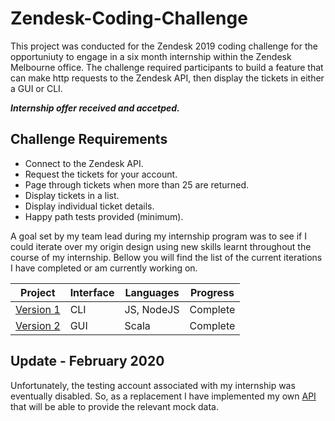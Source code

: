 # Zendesk-Coding-Challenge

This project was conducted for the Zendesk 2019 coding challenge for the opportuniuty to engage in a six month internship within the Zendesk Melbourne office. The challenge required participants to build a feature that can make http requests to the Zendesk API, then display the tickets in either a GUI or CLI.

*__Internship offer received and accetped.__*

## Challenge Requirements

- Connect to the Zendesk API.
- Request the tickets for your account.
- Page through tickets when more than 25 are returned.
- Display tickets in a list.
- Display individual ticket details.
- Happy path tests provided (minimum).

A goal set by my team lead during my internship program was to see if I could iterate over my origin design using new skills learnt throughout the course of my internship. Bellow you will find the list of the current iterations I have completed or am currently working on.

| Project | Interface | Languages | Progress |
| --- | --- | --- | --- |
| [Version 1](./v1/) | CLI | JS, NodeJS| Complete |
| [Version 2](./v2/) | GUI | Scala | Complete |

## Update - February 2020
Unfortunately, the testing account associated with my internship was eventually disabled. So, as a replacement I have implemented my own [API](https://github.com/aronesusau/internship-api-mock) that will be able to provide the relevant mock data.

